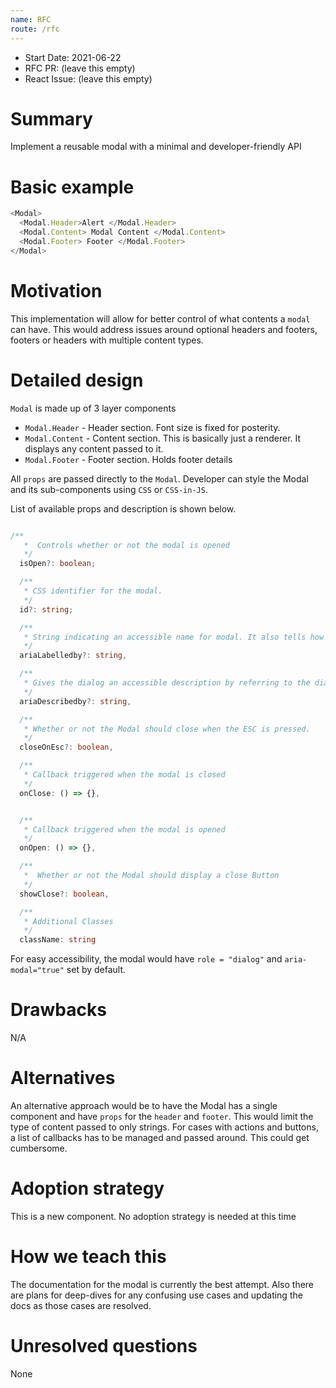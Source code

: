 ```yaml
---
name: RFC
route: /rfc
---
```


- Start Date: 2021-06-22
- RFC PR: (leave this empty)
- React Issue: (leave this empty)

# Summary

Implement a reusable modal with a minimal and developer-friendly API

# Basic example

```typescript jsx
<Modal>
  <Modal.Header>Alert </Modal.Header>
  <Modal.Content> Modal Content </Modal.Content>
  <Modal.Footer> Footer </Modal.Footer>
</Modal>
```

# Motivation
This implementation will allow for better control of what contents a `modal` can have. This would address issues around optional headers and footers, footers or headers with multiple content types.

# Detailed design
`Modal` is made up of 3 layer components 
- `Modal.Header` - Header section. Font size is fixed for posterity.
- `Modal.Content` - Content section. This is basically just a renderer. It displays any content passed to it.
-  `Modal.Footer` -  Footer section. Holds footer details

All `props` are passed directly to the `Modal`. Developer can style the Modal and its sub-components using `CSS` or `CSS-in-JS`.

List of available props and description is shown below.

```ts

/**
   *  Controls whether or not the modal is opened
   */
  isOpen?: boolean;

  /**
   * CSS identifier for the modal.
   */
  id?: string;

  /**
   * String indicating an accessible name for modal. It also tells how the modal should be announced to screenreaders. Required for a11y.
   */
  ariaLabelledby?: string,

  /**
   * Gives the dialog an accessible description by referring to the dialog content that describes the primary message or purpose of the dialog.
   */
  ariaDescribedby?: string,

  /**
   * Whether or not the Modal should close when the ESC is pressed.
   */
  closeOnEsc?: boolean,

  /**
   * Callback triggered when the modal is closed
   */
  onClose: () => {},


  /**
   * Callback triggered when the modal is opened
   */
  onOpen: () => {},

  /**
   *  Whether or not the Modal should display a close Button
   */
  showClose?: boolean,

  /**
   * Additional Classes
   */
  className: string
```

For easy accessibility, the modal would have  `role = "dialog"` and `aria-modal="true"` set by default.


# Drawbacks
N/A

# Alternatives
An alternative approach would be to have the Modal has a single component and have `props` for the `header` and `footer`. This would limit the type of content passed to  only strings. For cases with actions and buttons, a list of callbacks has to be managed and passed around. This could get cumbersome. 

# Adoption strategy
This is a new component. No adoption strategy is needed at this time

# How we teach this
The documentation for the modal is currently the best attempt. Also there are plans for deep-dives for any confusing use cases and updating the docs as those cases are resolved.

# Unresolved questions
None
